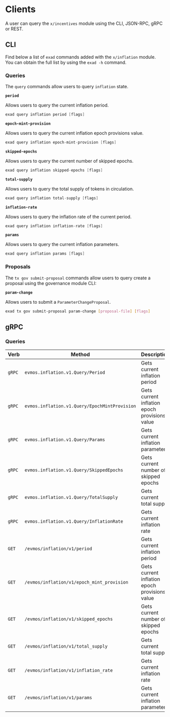 <!--
order: 8
-->

# Clients

A user can query the `x/incentives` module using the CLI, JSON-RPC, gRPC or
REST.

## CLI

Find below a list of `exad` commands added with the `x/inflation` module. You
can obtain the full list by using the `exad -h` command.

### Queries

The `query` commands allow users to query `inflation` state.

**`period`**

Allows users to query the current inflation period.

```go
exad query inflation period [flags]
```

**`epoch-mint-provision`**

Allows users to query the current inflation epoch provisions value.

```go
exad query inflation epoch-mint-provision [flags]
```

**`skipped-epochs`**

Allows users to query the current number of skipped epochs.

```go
exad query inflation skipped-epochs [flags]
```

**`total-supply`**

Allows users to query the total supply of tokens in circulation.

```go
exad query inflation total-supply [flags]
```

**`inflation-rate`**

Allows users to query the inflation rate of the current period.

```go
exad query inflation inflation-rate [flags]
```

**`params`**

Allows users to query the current inflation parameters.

```go
exad query inflation params [flags]
```

### Proposals

The `tx gov submit-proposal` commands allow users to query create a proposal
using the governance module CLI:

**`param-change`**

Allows users to submit a `ParameterChangeProposal`.

```bash
exad tx gov submit-proposal param-change [proposal-file] [flags]
```

## gRPC

### Queries

| Verb   | Method                                        | Description                                   |
| ------ | --------------------------------------------- | --------------------------------------------- |
| `gRPC` | `evmos.inflation.v1.Query/Period`             | Gets current inflation period                 |
| `gRPC` | `evmos.inflation.v1.Query/EpochMintProvision` | Gets current inflation epoch provisions value |
| `gRPC` | `evmos.inflation.v1.Query/Params`             | Gets current inflation parameters             |
| `gRPC` | `evmos.inflation.v1.Query/SkippedEpochs`      | Gets current number of skipped epochs         |
| `gRPC` | `evmos.inflation.v1.Query/TotalSupply`        | Gets current total supply                     |
| `gRPC` | `evmos.inflation.v1.Query/InflationRate`      | Gets current inflation rate                   |
| `GET`  | `/evmos/inflation/v1/period`                  | Gets current inflation period                 |
| `GET`  | `/evmos/inflation/v1/epoch_mint_provision`    | Gets current inflation epoch provisions value |
| `GET`  | `/evmos/inflation/v1/skipped_epochs`          | Gets current number of skipped epochs         |
| `GET`  | `/evmos/inflation/v1/total_supply`          | Gets current total supply                     |
| `GET`  | `/evmos/inflation/v1/inflation_rate`          | Gets current inflation rate                   |
| `GET`  | `/evmos/inflation/v1/params`                  | Gets current inflation parameters             |
